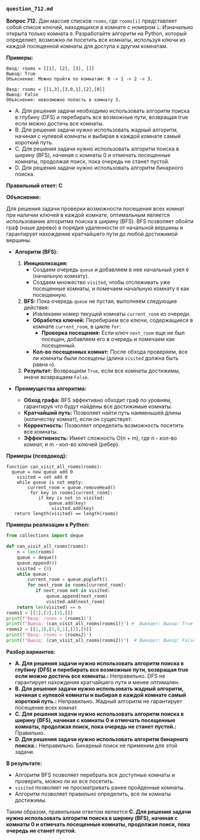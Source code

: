 ### `question_712.md`

**Вопрос 712.** Дан массив списков `rooms`, где `rooms[i]` представляет собой список ключей, находящихся в комнате с номером `i`. Изначально открыта только комната `0`. Разработайте алгоритм на Python, который определяет, возможно ли посетить все комнаты, используя ключи из каждой посещенной комнаты для доступа к другим комнатам.

**Примеры:**
```
Ввод: rooms = [[1], [2], [3], []]
Вывод: True
Объяснение: Можно пройти по комнатам: 0 -> 1 -> 2 -> 3.

Ввод: rooms = [[1,3],[3,0,1],[2],[0]]
Вывод: False
Объяснение: невозможно попасть в комнату 3.
```

-   A. Для решения задачи необходимо использовать  алгоритм поиска в глубину (DFS) и  перебирать все возможные пути, возвращая true если можно достичь все комнаты.
-   B. Для решения задачи нужно использовать жадный алгоритм, начиная с нулевой комнаты и выбирая в каждой комнате самый короткий путь.
-   C.  Для решения задачи нужно использовать  алгоритм поиска в ширину (BFS),  начиная с комнаты 0 и отмечать посещенные комнаты, продолжая поиск, пока очередь не станет пустой.
-   D.  Для решения задачи нужно использовать алгоритм бинарного поиска.

**Правильный ответ: C**

**Объяснение:**

Для решения задачи проверки возможности посещения всех комнат при наличии ключей в каждой комнате, оптимальным является использование алгоритма поиска в ширину (BFS). BFS позволяет обойти граф (наше дерево) в порядке удаленности от начальной вершины и гарантирует нахождение кратчайшего пути до любой достижимой вершины.

*   **Алгоритм (BFS):**
    1.  **Инициализация:**
        *   Создаем очередь  `queue` и добавляем в нее начальный узел `0` (начальную комнату).
        *   Создаем множество `visited`,  чтобы отслеживать уже посещенные  комнаты, и  помечаем начальную комнату `0` как посещенную.
    2.  **BFS:** Пока очередь  `queue` не пустая, выполняем следующие действия:
         *   Извлекаем номер текущей комнаты  `current_room`  из очереди.
           *  **Обработка ключей:** Перебираем все ключи, содержащиеся в комнате  `current_room`,  в цикле `for`:
               *  **Проверка посещения:** Если  ключ `next_room`  еще не был посещен, добавляем его в очередь и помечаем как посещенный.
        *   **Кол-во посещенных комнат:** После обхода проверяем, все ли комнаты были посещены (длина `visited` должна быть равна `n`).
     3. **Результат:**  Возвращаем  `True`, если все комнаты достижимы,  иначе  возвращаем `False`.

*   **Преимущества алгоритма:**
    *   **Обход графа:** BFS эффективно обходит граф по уровням, гарантируя что будут найдены все  достижимые комнаты.
    *   **Кратчайший путь:** Позволяет найти путь наименьшей длины (количеству комнат),  если он существует.
    *   **Корректность:**  Позволяет  определить возможность посетить все комнаты.
      *  **Эффективность:**  Имеет сложность  O(n + m), где  n - кол-во комнат, и m - кол-во ключей (ребер).

**Примеры (псевдокод):**
```
function can_visit_all_rooms(rooms):
  queue = new queue add 0
    visited = set add 0
    while queue is not empty:
        current_room = queue.removeHead()
         for key in rooms[current_room]:
            if key is not in visited:
                queue.add(key)
                 visited.add(key)
   return length(visited) == length(rooms)
```

**Примеры реализации в Python:**

```python
from collections import deque

def can_visit_all_rooms(rooms):
    n = len(rooms)
    queue = deque()
    queue.append(0)
    visited = {0}
    while queue:
        current_room = queue.popleft()
        for next_room in rooms[current_room]:
           if next_room not in visited:
               queue.append(next_room)
               visited.add(next_room)
    return len(visited) == n
rooms1 = [[1],[2],[3],[]]
print(f"Ввод: rooms = {rooms1}")
print(f"Вывод: {can_visit_all_rooms(rooms1)}") #  Выведет: Вывод: True
rooms2 = [[1,3],[3,0,1],[2],[0]]
print(f"Ввод: rooms = {rooms2}")
print(f"Вывод: {can_visit_all_rooms(rooms2)}")  # Выведет: Вывод: False
```

**Разбор вариантов:**

*   **A. Для решения задачи нужно использовать алгоритм поиска в глубину (DFS) и перебирать все возможные пути, возвращая true если можно достичь все комнаты.:** Неправильно. DFS не гарантирует нахождения кратчайшего пути и  менее оптимален.
*   **B. Для решения задачи нужно использовать жадный алгоритм, начиная с нулевой комнаты и выбирая в каждой комнате самый короткий путь.:** Неправильно. Жадный  алгоритм не гарантирует посещение всех комнат.
*   **C. Для решения задачи нужно использовать  алгоритм поиска в ширину (BFS),  начиная с комнаты 0 и отмечать посещенные комнаты, продолжая поиск, пока очередь не станет пустой.:** Правильно.
*   **D. Для решения задачи нужно использовать алгоритм бинарного поиска.:** Неправильно. Бинарный поиск не применим для этой задачи.

**В результате:**
*    Алгоритм BFS позволяет  перебрать все доступные  комнаты и проверить, можно ли их все посетить.
*   `visited`  позволяет не  просматривать  ранее пройденные  комнаты.
*  Алгоритм  позволяет правильно  определить,  все ли комнаты достижимы.

Таким образом, правильным ответом является **C. Для решения задачи нужно использовать алгоритм поиска в ширину (BFS),  начиная с комнаты 0 и отмечать посещенные комнаты, продолжая поиск, пока очередь не станет пустой.**
